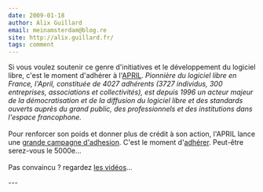 ```yaml
---
date: 2009-01-18
author: Alix Guillard
email: meinamsterdam@blog.re
site: http://alix.guillard.fr/
tags: comment
---
```


<p>
Si vous voulez soutenir ce genre d'initiatives et le développement du logiciel libre, c'est le moment d'adhérer à l'<a href="http://www.april.org/?referent=Alix+Guillard">APRIL</a>. <i>Pionnière du logiciel libre en France, l'April, constituée de 4027 adhérents (3727 individus, 300 entreprises, associations et collectivités), est depuis 1996 un acteur majeur de la démocratisation et de la diffusion du logiciel libre et des standards ouverts auprès du grand public, des professionnels et des institutions dans l'espace francophone.</i>
<br/><br/>
Pour renforcer son poids et donner plus de crédit à son action, l'APRIL lance une <a href="http://www.april.org/association/soutenir-logiciel-libre.html?referent=Alix+Guillard">grande campagne d'adhesion</a>. C'est le moment d'<a href="http://www.april.org/adherer?referent=Alix+Guillard">adhérer</a>. Peut-être serez-vous le 5000e...
<br/><br/>
Pas convaincu ? regardez <a href="http://www.april.org/fr/categorie/type-daction-1?referent=Alix+Guillard">les vidéos<a>...
</p>
---